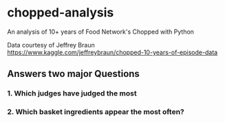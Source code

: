 # chopped-analysis
An analysis of 10+ years of Food Network's Chopped with Python

Data courtesy of Jeffrey Braun https://www.kaggle.com/jeffreybraun/chopped-10-years-of-episode-data



## Answers two major Questions

### 1. Which judges have judged the most

### 2. Which basket ingredients appear the most often?
